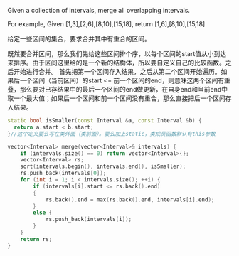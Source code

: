 Given a collection of intervals, merge all overlapping intervals.

For example,
Given [1,3],[2,6],[8,10],[15,18],
return [1,6],[8,10],[15,18]

给定一些区间的集合，要求合并其中有重合的区间。

既然要合并区间，那么我们先给这些区间排个序，以每个区间的start值从小到达来排序。由于区间这里给的是一个新的结构体，所以要自定义自己的比较函数。之后开始进行合并。
首先把第一个区间存入结果，之后从第二个区间开始遍历。如果后一个区间（当前区间）的start <= 前一个区间的end，则意味这两个区间有重叠，那么要对已存结果中的最后一个区间的end做更新，在自身end和当前end中取一个最大值；如果后一个区间和前一个区间没有重合，那么直接把后一个区间存入结果。
```cpp
static bool isSmaller(const Interval &a, const Interval &b) {
  return a.start < b.start;
}//这个定义要么写在类外面（类前面）。要么加上static，类成员函数默认有this参数

vector<Interval> merge(vector<Interval>& intervals) {
    if (intervals.size() == 0) return vector<Interval>{};
    vector<Interval> rs;
    sort(intervals.begin(), intervals.end(), isSmaller);
    rs.push_back(intervals[0]);
    for (int i = 1; i < intervals.size(); ++i) {
        if (intervals[i].start <= rs.back().end)
        {
            rs.back().end = max(rs.back().end, intervals[i].end);
        }
        else {
            rs.push_back(intervals[i]);
        }
    }
    return rs;
}
```
